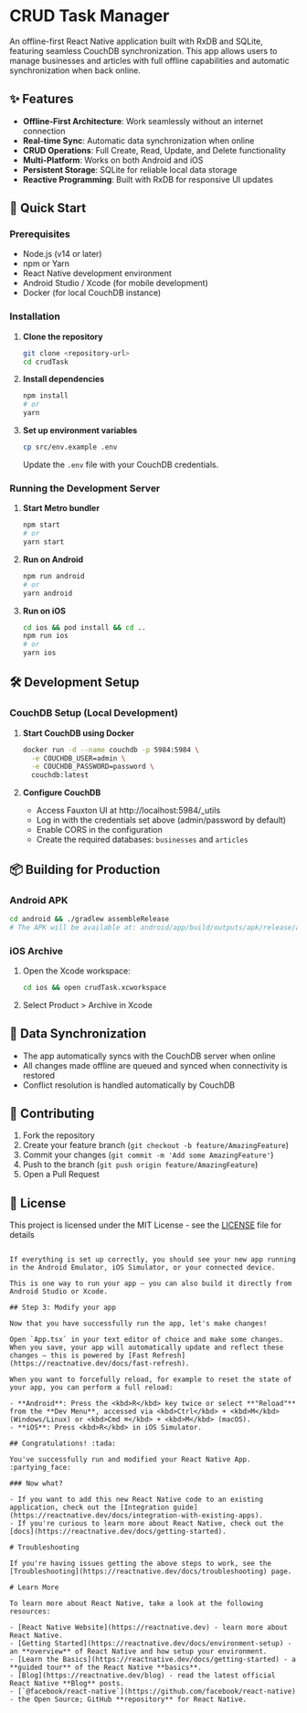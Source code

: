 # CRUD Task Manager

An offline-first React Native application built with RxDB and SQLite, featuring seamless CouchDB synchronization. This app allows users to manage businesses and articles with full offline capabilities and automatic synchronization when back online.

## ✨ Features

- **Offline-First Architecture**: Work seamlessly without an internet connection
- **Real-time Sync**: Automatic data synchronization when online
- **CRUD Operations**: Full Create, Read, Update, and Delete functionality
- **Multi-Platform**: Works on both Android and iOS
- **Persistent Storage**: SQLite for reliable local data storage
- **Reactive Programming**: Built with RxDB for responsive UI updates

## 🚀 Quick Start

### Prerequisites

- Node.js (v14 or later)
- npm or Yarn
- React Native development environment
- Android Studio / Xcode (for mobile development)
- Docker (for local CouchDB instance)

### Installation

1. **Clone the repository**
   ```bash
   git clone <repository-url>
   cd crudTask
   ```

2. **Install dependencies**
   ```bash
   npm install
   # or
   yarn
   ```

3. **Set up environment variables**
   ```bash
   cp src/env.example .env
   ```
   Update the `.env` file with your CouchDB credentials.

### Running the Development Server

1. **Start Metro bundler**
   ```bash
   npm start
   # or
   yarn start
   ```

2. **Run on Android**
   ```bash
   npm run android
   # or
   yarn android
   ```

3. **Run on iOS**
   ```bash
   cd ios && pod install && cd ..
   npm run ios
   # or
   yarn ios
   ```

## 🛠 Development Setup

### CouchDB Setup (Local Development)

1. **Start CouchDB using Docker**
   ```bash
   docker run -d --name couchdb -p 5984:5984 \
     -e COUCHDB_USER=admin \
     -e COUCHDB_PASSWORD=password \
     couchdb:latest
   ```

2. **Configure CouchDB**
   - Access Fauxton UI at http://localhost:5984/_utils
   - Log in with the credentials set above (admin/password by default)
   - Enable CORS in the configuration
   - Create the required databases: `businesses` and `articles`

## 📦 Building for Production

### Android APK
```bash
cd android && ./gradlew assembleRelease
# The APK will be available at: android/app/build/outputs/apk/release/app-release.apk
```

### iOS Archive
1. Open the Xcode workspace:
   ```bash
   cd ios && open crudTask.xcworkspace
   ```
2. Select Product > Archive in Xcode

## 🔄 Data Synchronization
- The app automatically syncs with the CouchDB server when online
- All changes made offline are queued and synced when connectivity is restored
- Conflict resolution is handled automatically by CouchDB

## 🤝 Contributing
1. Fork the repository
2. Create your feature branch (`git checkout -b feature/AmazingFeature`)
3. Commit your changes (`git commit -m 'Add some AmazingFeature'`)
4. Push to the branch (`git push origin feature/AmazingFeature`)
5. Open a Pull Request

## 📄 License
This project is licensed under the MIT License - see the [LICENSE](LICENSE) file for details
```

If everything is set up correctly, you should see your new app running in the Android Emulator, iOS Simulator, or your connected device.

This is one way to run your app — you can also build it directly from Android Studio or Xcode.

## Step 3: Modify your app

Now that you have successfully run the app, let's make changes!

Open `App.tsx` in your text editor of choice and make some changes. When you save, your app will automatically update and reflect these changes — this is powered by [Fast Refresh](https://reactnative.dev/docs/fast-refresh).

When you want to forcefully reload, for example to reset the state of your app, you can perform a full reload:

- **Android**: Press the <kbd>R</kbd> key twice or select **"Reload"** from the **Dev Menu**, accessed via <kbd>Ctrl</kbd> + <kbd>M</kbd> (Windows/Linux) or <kbd>Cmd ⌘</kbd> + <kbd>M</kbd> (macOS).
- **iOS**: Press <kbd>R</kbd> in iOS Simulator.

## Congratulations! :tada:

You've successfully run and modified your React Native App. :partying_face:

### Now what?

- If you want to add this new React Native code to an existing application, check out the [Integration guide](https://reactnative.dev/docs/integration-with-existing-apps).
- If you're curious to learn more about React Native, check out the [docs](https://reactnative.dev/docs/getting-started).

# Troubleshooting

If you're having issues getting the above steps to work, see the [Troubleshooting](https://reactnative.dev/docs/troubleshooting) page.

# Learn More

To learn more about React Native, take a look at the following resources:

- [React Native Website](https://reactnative.dev) - learn more about React Native.
- [Getting Started](https://reactnative.dev/docs/environment-setup) - an **overview** of React Native and how setup your environment.
- [Learn the Basics](https://reactnative.dev/docs/getting-started) - a **guided tour** of the React Native **basics**.
- [Blog](https://reactnative.dev/blog) - read the latest official React Native **Blog** posts.
- [`@facebook/react-native`](https://github.com/facebook/react-native) - the Open Source; GitHub **repository** for React Native.
